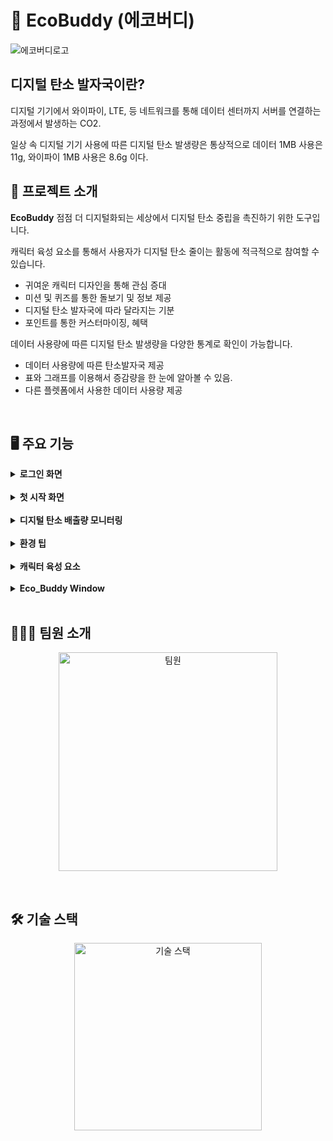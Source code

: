 # :leaves: EcoBuddy (에코버디)
<img src="https://github.com/user-attachments/assets/b46958bf-f965-4af4-b53f-662e7b100477" alt="에코버디로고">

## 디지털 탄소 발자국이란?

디지털 기기에서 와이파이, LTE, 등 네트워크를 통해 데이터 센터까지 서버를 연결하는 과정에서 발생하는 CO2.

일상 속 디지털 기기 사용에 따른 디지털 탄소 발생량은 통상적으로 데이터 1MB 사용은 11g, 와이파이 1MB 사용은 8.6g 이다.
<br />

## 📖 프로젝트 소개
**EcoBuddy** 점점 더 디지털화되는 세상에서 디지털 탄소 중립을 촉진하기 위한 도구입니다.

캐릭터 육성 요소를 통해서 사용자가 디지털 탄소 줄이는 활동에 적극적으로 참여할 수 있습니다.
- 귀여운 캐릭터 디자인을 통해 관심 증대
- 미션 및 퀴즈를 통한 돌보기 및 정보 제공
- 디지털 탄소 발자국에 따라 달라지는 기분
- 포인트를 통한 커스터마이징, 혜택

데이터 사용량에 따른 디지털 탄소 발생량을 다양한 통계로 확인이 가능합니다.
- 데이터 사용량에 따른 탄소발자국 제공
- 표와 그래프를 이용해서 증감량을 한 눈에 알아볼 수 있음.
- 다른 플렛폼에서 사용한 데이터 사용량 제공
<br /> 

## 🖥 주요 기능

<details>
  <summary><b>로그인 화면</b></summary>
  <br />
  <blockquote>
    로그인 화면
  </blockquote>
  <br />
  <p align="center">
    <img src="https://github.com/user-attachments/assets/c815470e-855a-4dd7-b290-a78ae5693b9f" alt="로그인1" height="400">
    &nbsp;&nbsp;&nbsp;&nbsp;&nbsp;&nbsp;&nbsp;&nbsp;&nbsp;&nbsp;&nbsp;&nbsp;&nbsp;&nbsp;&nbsp;&nbsp;
    <img src="https://github.com/user-attachments/assets/cee8f385-8943-45c9-944c-63ff7bdaf758" alt="로그인2" height="400">
  </p>
  
  사용자가 앱을 처음 실행하면 카카오 혹은 네이버를 통해 로그인 할 수 있다. 이후에 로그인을 시도 하면 다음 번에 앱에 접속 할 때 자동   으로 로그인이 된다.
</details>
<br />

<details>
  <summary><b>첫 시작 화면</b></summary>
  <br />
  <blockquote>
    첫 시작 화면
  </blockquote>
  <br />
  <p align="center">
    <img src="https://github.com/user-attachments/assets/b91dc339-6f2d-42a3-9168-48a49dafa7e9" alt="시작화면" height="400">
  </p>
  
  사용자가 앱을 처음 사용한다면 로그인 후에 펫 이름을 지정하는 곳으로 넘어가게 된다.
</details>
<br />

<details>
  <summary><b>디지털 탄소 배출량 모니터링</b></summary>
  <br />
  <blockquote>
    통계 화면
  </blockquote>
  <br />
  <p align="center">
    <img src="https://github.com/user-attachments/assets/31fbdef8-6ac3-43ba-90d7-4ab7e8ecbb01" alt="통계1" height="400">
    &nbsp;&nbsp;&nbsp;&nbsp;&nbsp;&nbsp;&nbsp;&nbsp;&nbsp;&nbsp;&nbsp;&nbsp;&nbsp;&nbsp;&nbsp;&nbsp;
    <img src="https://github.com/user-attachments/assets/a84990f9-7862-46eb-8836-54b19dbad51e" alt="통계2" height="400">
  </p>
  
  실시간으로 디지털 탄소 배출량을 추적하고 이것을 탄소 발자국으로 계산해서 시각적으로 제공
  오늘 하루 동안 사용한 디지털 탄소 발자국을 사용자에게 보여준다.  
  안드로이드는 셀룰러 데이터, 와이파이로 계산 했고 윈도우는 이더넷, 와이파이 사용량으로 계산했다.
  일주일 간 하루 동안 발생한 데이터 사용량을 테이블로 보여준다.  
  시간별로 얼마나 데이터를 사용했는지 그래프를 이용해서 보여준다.
  <br />
  <p align="center">
    <img src="https://github.com/user-attachments/assets/0168c2d9-f2f7-417b-9204-c5dbccb703e8" alt="통계3" height="400">
  </p>
</details>
<br />

<details>
  <summary><b>환경 팁</b></summary>
  <br />
  <blockquote>
    환경 꿀팁
  </blockquote>
  <br />
  <p align="center">
    <img src="https://github.com/user-attachments/assets/7eb1ec65-92d8-4952-a4bc-9a4e60f89bb2" alt="환경팁" height="400">
  </p>
  사람들에게 디지털 탄소 발자국에 대한 다양한 정보를 제공해 준다.
  디지털 탄소 발자국이 무엇인지, 어떻게 줄일 수 있는 지에 대한 정보를 얻을 수 있다.
</details>
<br />

<details>
  <summary><b>캐릭터 육성 요소</b></summary>
  <br />
  <blockquote>
    게임 화면
  </blockquote>
  <br />
  <p align="center">
    <img src="https://github.com/user-attachments/assets/e25a4402-a5f8-406e-82a0-036418fa858e" alt="게임1" height="400">
    &nbsp;&nbsp;&nbsp;&nbsp;&nbsp;&nbsp;&nbsp;&nbsp;&nbsp;&nbsp;&nbsp;&nbsp;&nbsp;&nbsp;&nbsp;&nbsp;
    <img src="https://github.com/user-attachments/assets/260e671c-cc36-4b7b-a087-483e182c46ef" alt="게임2" height="400">
  </p>
  
  캐릭터 키우기를 통해서 사용자가 지속적으로 탄소 발자국을 줄일 수 있도록 한다.  
  
  캐릭터는 오늘 하루 사용한 탄소발자국에 따라 표정이 바뀌며 터치를 하고 미션을 완수하면 캐릭터의 기분을 풀어 줄 수 있다. 
  그리고 일정 시간마다 쓰레기가 생성이 되는데 이 쓰레기를 클릭하면 역시 미션을 얻고 미션을 완수하면 재화를 벌 수 있다.
  이때 얻은 재화는 상점에서 각종 꾸미기 아이템을 구매할 수 있다.  
  
  매일 3번 탄소 발자국 문제를 풀 수 있는데 틀려도 100의 재화를 얻을 수 있고 맞출 수 1000의 재화를 얻는다.  
  
  그외에도 캐릭터를 클릭하면 살짝 웃는 기능과 일정 시간 마다 돌아다니는 기능 등 디테일적 요소를 넣었다.
</details>
<br />

<details>
  <summary><b>Eco_Buddy Window</b></summary>
  <br />
  <blockquote>
    윈도우 버전
  </blockquote>
  
  영상을 보려면 [Window](https://youtu.be/l1A2drWCLoU) 클릭
  <br />
  <br />
  
  <b>안드로이드와 다른 점</b>
  
  - 안드로이드와 다르게 실시간 측정 (이전 값을 가져올 수 없다)
  - 백그라운드에서 작동 (트레이로 작동을 숨김)
</details>
<br />

## 👨🏻‍💻 팀원 소개
<p align="center">
  <img src="https://github.com/user-attachments/assets/958b08f9-c3ff-4a8b-838b-3fb0e73cbdbf" alt="팀원" height="350">
</p>
<br />

## 🛠️ 기술 스택
<p align="center">
  <img src="https://github.com/user-attachments/assets/004d75ac-2ea4-4979-b29b-7c8b196661f6" alt="기술 스택" height="300">
</p>
